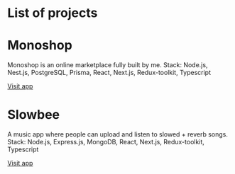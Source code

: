 # List of projects

# Monoshop
Monoshop is an online marketplace fully built by me. 
Stack: Node.js, Nest.js, PostgreSQL, Prisma, React, Next.js, Redux-toolkit, Typescript


[Visit app](https://monoshop.vercel.app)

# Slowbee
A music app where people can upload and listen to slowed + reverb songs. 
Stack: Node.js, Express.js, MongoDB, React, Next.js, Redux-toolkit, Typescript


[Visit app](https://slowbee.vercel.app)
